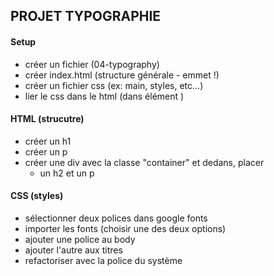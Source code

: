 ## PROJET TYPOGRAPHIE

#### Setup

- créer un fichier (04-typography)
- créer index.html (structure générale - emmet !)
- créer un fichier css (ex: main, styles, etc...)
- lier le css dans le html (dans élément <head>)

#### HTML (strucutre)

- créer un h1
- créer un p
- créer une div avec la classe "container" et dedans, placer
  - un h2 et un p

#### CSS (styles)

- sélectionner deux polices dans google fonts
- importer les fonts (choisir une des deux options)
- ajouter une police au body
- ajouter l'autre aux titres
- refactoriser avec la police du système
